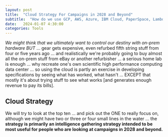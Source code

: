 ```yaml
---
layout: post
title:  "Cloud Strategy For Campaigns in 2028 and Beyond"
subtitle:  "How do we use GCP, AWS, Azure, IBM Cloud, PaperSpace, LambdaLabs, NVIDIA AI Enterprise, Platform9, Cirrity, Rescale, Bright Computing ... as well as rentable compute thru VAST.ai or LambdaLabs in addition to on on-prem home lab"
date:   2024-01-07 4:30:00
categories: Tools
---
```


*We might think that we ultimately want to control our destiny with on-prem hardware BUT* ... gear gets expensive, even refurbed fifth string stuff from four or five years ago ... and realistically we're probably going to buy almost all the on-prem stuff from eBay or another refurbisher ... a serious home lab is enough ... why recreate one's own scientific high performance computing data center ...  so using the cloud is partly an exercise in developing specifications by seeing what has worked, what hasn't ... EXCEPT that mostly it's about trying stuff to see what works [and generates enough revenue to pay its bills].

## Cloud Strategy

We will try to look at the top ten ... and pick out the ONE to really focus on, although we might have two or three or four small lines in the water ... the **strategy is primarily an intelligence gathering strategy intended to be most useful for people who are looking at campaigns in 2028 and beyond.**
